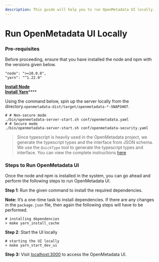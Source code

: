 ```yaml
---
description: This guide will help you to run OpenMetadata UI locally.
---
```


# Run OpenMetadata UI Locally

### **Pre-requisites**

Before proceeding, ensure that you have installed the node and npm with the versions given below.

```
"node": ">=10.0.0",
"yarn": "^1.22.0"
```

[**Install Node**](https://nodejs.org/en/download/)\
[**Install Yarn**](https://classic.yarnpkg.com/lang/en/docs/install/)****

Using the command below, spin up the server locally from the directory.`openmetadata-dist/target/openmetadata-*-SNAPSHOT`.

```shell
# # Non-secure mode
./bin/openmetadata-server-start.sh conf/openmetadata.yaml
# # Secure mode
./bin/openmetadata-server-start.sh conf/openmetadata-security.yaml
```

> Since typescript is heavily used in the OpenMetadata project, we generate the typescript types and the interface from JSON schema. We use the `QuickType` tool to generate the typescript types and interface. You can view the complete instructions [here](https://docs.open-metadata.org/open-source-community/developer/generate-typescript-types-from-json-schema)

### **Steps to Run OpenMetadata UI**

Once the node and npm is installed in the system, you can go ahead and perform the following steps to run OpenMetadata UI.

**Step 1**: Run the given command to install the required dependencies.

**Note:** It’s a one-time task to install dependencies. If there are any changes in the `package.json` file, then again the following steps will have to be performed.

```shell
# installing dependencies
> make yarn_install_cache
```

**Step 2**: Start the UI locally

```shell
# starting the UI locally
> make yarn_start_dev_ui
```

**Step 3:** Visit [localhost:3000](http://localhost:3000) to access the OpenMetadata UI.
